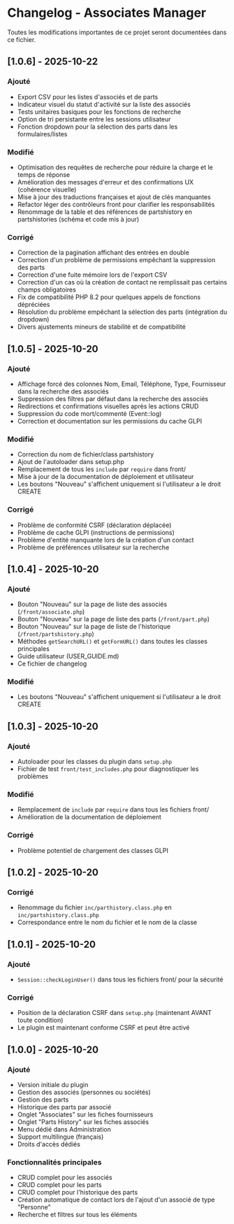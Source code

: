# Changelog - Associates Manager

Toutes les modifications importantes de ce projet seront documentées dans ce fichier.
## [1.0.6] - 2025-10-22

### Ajouté
- Export CSV pour les listes d'associés et de parts
- Indicateur visuel du statut d'activité sur la liste des associés
- Tests unitaires basiques pour les fonctions de recherche
- Option de tri persistante entre les sessions utilisateur
- Fonction dropdown pour la sélection des parts dans les formulaires/listes

### Modifié
- Optimisation des requêtes de recherche pour réduire la charge et le temps de réponse
- Amélioration des messages d'erreur et des confirmations UX (cohérence visuelle)
- Mise à jour des traductions françaises et ajout de clés manquantes
- Refactor léger des contrôleurs front pour clarifier les responsabilités
- Renommage de la table et des références de partshistory en partshistories (schéma et code mis à jour)

### Corrigé
- Correction de la pagination affichant des entrées en double
- Correction d'un problème de permissions empêchant la suppression des parts
- Correction d'une fuite mémoire lors de l'export CSV
- Correction d'un cas où la création de contact ne remplissait pas certains champs obligatoires
- Fix de compatibilité PHP 8.2 pour quelques appels de fonctions dépréciées
- Résolution du problème empêchant la sélection des parts (intégration du dropdown)
- Divers ajustements mineurs de stabilité et de compatibilité

## [1.0.5] - 2025-10-20

### Ajouté
- Affichage forcé des colonnes Nom, Email, Téléphone, Type, Fournisseur dans la recherche des associés
- Suppression des filtres par défaut dans la recherche des associés
- Redirections et confirmations visuelles après les actions CRUD
- Suppression du code mort/commenté (Event::log)
- Correction et documentation sur les permissions du cache GLPI

### Modifié
- Correction du nom de fichier/class partshistory
- Ajout de l'autoloader dans setup.php
- Remplacement de tous les `include` par `require` dans front/
- Mise à jour de la documentation de déploiement et utilisateur
- Les boutons "Nouveau" s'affichent uniquement si l'utilisateur a le droit CREATE

### Corrigé
- Problème de conformité CSRF (déclaration déplacée)
- Problème de cache GLPI (instructions de permissions)
- Problème d'entité manquante lors de la création d'un contact
- Problème de préférences utilisateur sur la recherche

## [1.0.4] - 2025-10-20

### Ajouté
- Bouton "Nouveau" sur la page de liste des associés (`/front/associate.php`)
- Bouton "Nouveau" sur la page de liste des parts (`/front/part.php`)
- Bouton "Nouveau" sur la page de liste de l'historique (`/front/partshistory.php`)
- Méthodes `getSearchURL()` et `getFormURL()` dans toutes les classes principales
- Guide utilisateur (USER_GUIDE.md)
- Ce fichier de changelog

### Modifié
- Les boutons "Nouveau" s'affichent uniquement si l'utilisateur a le droit CREATE

## [1.0.3] - 2025-10-20

### Ajouté
- Autoloader pour les classes du plugin dans `setup.php`
- Fichier de test `front/test_includes.php` pour diagnostiquer les problèmes

### Modifié
- Remplacement de `include` par `require` dans tous les fichiers front/
- Amélioration de la documentation de déploiement

### Corrigé
- Problème potentiel de chargement des classes GLPI

## [1.0.2] - 2025-10-20

### Corrigé
- Renommage du fichier `inc/parthistory.class.php` en `inc/partshistory.class.php`
- Correspondance entre le nom du fichier et le nom de la classe

## [1.0.1] - 2025-10-20

### Ajouté
- `Session::checkLoginUser()` dans tous les fichiers front/ pour la sécurité

### Corrigé
- Position de la déclaration CSRF dans `setup.php` (maintenant AVANT toute condition)
- Le plugin est maintenant conforme CSRF et peut être activé

## [1.0.0] - 2025-10-20

### Ajouté
- Version initiale du plugin
- Gestion des associés (personnes ou sociétés)
- Gestion des parts
- Historique des parts par associé
- Onglet "Associates" sur les fiches fournisseurs
- Onglet "Parts History" sur les fiches associés
- Menu dédié dans Administration
- Support multilingue (français)
- Droits d'accès dédiés

### Fonctionnalités principales
- CRUD complet pour les associés
- CRUD complet pour les parts
- CRUD complet pour l'historique des parts
- Création automatique de contact lors de l'ajout d'un associé de type "Personne"
- Recherche et filtres sur tous les éléments
